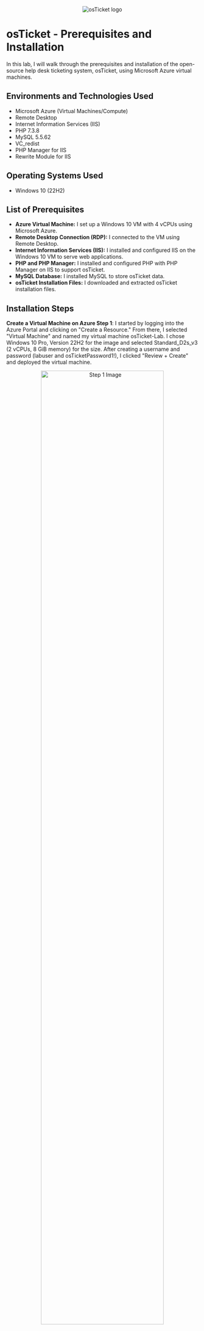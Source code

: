 <p align="center">
  <img src="https://i.imgur.com/Clzj7Xs.png" alt="osTicket logo">
</p>

<h1>osTicket - Prerequisites and Installation</h1>

<p>In this lab, I will walk through the prerequisites and installation of the open-source help desk ticketing system, osTicket, using Microsoft Azure virtual machines.</p>

<h2>Environments and Technologies Used</h2>

- Microsoft Azure (Virtual Machines/Compute)
- Remote Desktop
- Internet Information Services (IIS)
- PHP 7.3.8
- MySQL 5.5.62
- VC_redist
- PHP Manager for IIS
- Rewrite Module for IIS

<h2>Operating Systems Used</h2>

- Windows 10 (22H2)

<h2>List of Prerequisites</h2>

<ul>
  <li><strong>Azure Virtual Machine:</strong> I set up a Windows 10 VM with 4 vCPUs using Microsoft Azure.</li>
  <li><strong>Remote Desktop Connection (RDP):</strong> I connected to the VM using Remote Desktop.</li>
  <li><strong>Internet Information Services (IIS):</strong> I installed and configured IIS on the Windows 10 VM to serve web applications.</li>
  <li><strong>PHP and PHP Manager:</strong> I installed and configured PHP with PHP Manager on IIS to support osTicket.</li>
  <li><strong>MySQL Database:</strong> I installed MySQL to store osTicket data.</li>
  <li><strong>osTicket Installation Files:</strong> I downloaded and extracted osTicket installation files.</li>
</ul>

<h2>Installation Steps</h2>

<p><strong>Create a Virtual Machine on Azure Step 1</strong>: I started by logging into the Azure Portal and clicking on "Create a Resource." From there, I selected "Virtual Machine" and named my virtual machine osTicket-Lab. I chose Windows 10 Pro, Version 22H2 for the image and selected Standard_D2s_v3 (2 vCPUs, 8 GiB memory) for the size. After creating a username and password (labuser and osTicketPassword1!), I clicked "Review + Create" and deployed the virtual machine.</p>
<p align="center">
  <img src="https://github.com/user-attachments/assets/6c31d47e-1923-4e56-bc96-a61b28f5a84f" height="80%" width="80%" alt="Step 1 Image"/>
</p>

<p><strong>Connect to the VM Step 2</strong>: Once the VM was deployed, I went to the homepage in Azure and clicked on the VM (osTicket-Lab). This displayed its public IP address, which I used to connect to the VM via Remote Desktop. I added the IP to Remote Desktop by clicking "Add PC" and entered osTicket-Lab as the friendly name. I then connected to the VM by entering the credentials created in Step 1.</p>
<p align="center">
  <img src="https://github.com/user-attachments/assets/380a7c16-0e1f-409e-b310-4c8d1f940571" height="80%" width="80%" alt="Step 2 Image 1"/>
</p>
<p align="center">
  <img src="https://github.com/user-attachments/assets/1767900f-e9c4-4a68-a4e8-85662d264444" height="80%" width="80%" alt="Step 2 Image 2"/>
</p>
<p align="center">
  <img src="https://github.com/user-attachments/assets/ba1f3f6e-93f3-4040-9869-9fa001d50b78" height="80%" width="80%" alt="Step 2 Image 3"/>
</p>

<p><strong>Enable IIS and CGI Step 3</strong>: I enabled IIS and CGI in the Windows VM by navigating to the Control Panel, selecting "Programs," and clicking "Turn Windows features on or off." I checked the box next to Internet Information Services (IIS) and then enabled CGI under the World Wide Web Services section.</p>
<p align="center">
  <img src="https://github.com/user-attachments/assets/b08600d3-ebd4-4f9b-9f9a-3d9b96b3e152" height="80%" width="80%" alt="Step 3 Image 1"/>
</p>
<p align="center">
  <img src="https://github.com/user-attachments/assets/a4bacaef-7d17-4e36-be19-14eae8ed71ff" height="80%" width="80%" alt="Step 3 Image 2"/>
</p>
<p align="center">
  <img src="https://github.com/user-attachments/assets/567195ac-1795-4d92-9e55-dcf8c9655ec6" height="80%" width="80%" alt="Step 3 Image 3"/>
</p>
<p align="center">
  <img src="https://github.com/user-attachments/assets/c04864ae-49fb-40b7-899b-2f6d307881e4" height="80%" width="80%" alt="Step 3 Image 4"/>
</p>

<p><strong>Installing PHP, Rewrite Module, and VC_redist Step 4</strong>: I navigated to the `osTicket-Installation-Files` folder on my desktop within the VM and installed PHP Manager for IIS (PHPManagerForIIS_V1.5.0.msi) and the Rewrite Module (rewrite_amd64_en-US.msi). Next, I created a folder at `C:\PHP` and unzipped PHP 7.3.8 into it. Finally, I installed the Microsoft Visual C++ Redistributable (VC_redist.x86.exe) to ensure all necessary libraries were available.</p>
<p align="center">
  <img width="1440" alt="Screenshot 2024-10-01 at 2 49 31 AM" src="https://github.com/user-attachments/assets/53569c66-a2e2-4411-9df9-d45db24bb9f8">
</p>
<p align="center">
  <img width="1440" alt="Screenshot 2024-10-01 at 2 50 09 AM" src="https://github.com/user-attachments/assets/81c994c2-3988-43c7-9e85-a5af83aa43d9">
</p>

<p><strong>Installing MySQL Step 5</strong>: From the `osTicket-Installation-Files` folder, I installed MySQL 5.5.62 (mysql-5.5.62-win32.msi) using the Typical Setup. After installation, I launched the Configuration Wizard, chose "Standard Configuration," and set the MySQL root username and password to `root` for both fields.</p>
<p align="center">
  <img width="1440" alt="Screenshot 2024-10-01 at 3 20 21 AM" src="https://github.com/user-attachments/assets/f7c0ede6-48d9-48f6-90fc-0ffdc22bc60b">
</p>
<p align="center">
  <img width="1440" alt="Screenshot 2024-10-01 at 3 21 52 AM" src="https://github.com/user-attachments/assets/1f960e8a-5f95-4316-ab93-229d8688230f">
</p>

<p><strong>Configure IIS and Install osTicket Step 6</strong>: I opened IIS as an administrator by searching for "IIS Manager" and selecting "Run as Administrator." I then registered PHP in IIS by navigating to "PHP Manager" and setting the path to "C:\PHP\php-cgi.exe". Once PHP was registered, I reloaded IIS by stopping and starting the server through IIS Manager.</p>

<p>After that, I installed osTicket v1.15.8. I went to the "osTicket-Installation-Files" folder on my desktop, unzipped "osTicket-v1.15.8.zip," and copied the "upload" folder into "C:\inetpub\wwwroot." I renamed the "upload" folder to "osTicket." After renaming, I reloaded IIS again by stopping and starting the server.</p>

<p>Next, I accessed osTicket by going to IIS Manager, navigating to "Sites" -> "Default Website" -> "osTicket", and clicking "Browse *:80" on the right-hand side. This opened osTicket in my browser. When certain PHP extensions were not enabled, I returned to IIS Manager, navigated to "Sites" -> "Default Website" -> "osTicket", double-clicked "PHP Manager", and then clicked "Enable or disable an extension." I enabled the following extensions: "php_imap.dll", "php_intl.dll", and "php_opcache.dll". After enabling these extensions, I refreshed the osTicket site in my browser.</p>

<p align="center">
  <img width="1440" alt="Screenshot 2024-10-01 at 3 46 25 AM" src="https://github.com/user-attachments/assets/d922b822-5f05-4a56-9ea1-c00bc150181d">
</p>
<p align="center">
  <img width="1440" alt="Screenshot 2024-10-01 at 3 47 19 AM" src="https://github.com/user-attachments/assets/20a7be95-411b-456f-9b1a-d561a70979b4">
</p>
<p align="center">
  <img width="1440" alt="Screenshot 2024-10-01 at 3 48 44 AM" src="https://github.com/user-attachments/assets/a7a95f18-4dc9-403c-9f36-9e9a116d261b">
</p>

<p><strong>Finalizing osTicket Setup and Database Configuration Step 7</strong>: I continued setting up osTicket in my browser by clicking "Continue" on the setup page. When prompted, I named the helpdesk (I chose "Helpdesk") and set the default email address that would receive messages from customers.</p>

<p>Next, from the "osTicket-Installation-Files" folder, I installed **HeidiSQL** by launching the installer. Once installed, I opened **HeidiSQL** and created a new session with the username "root" and the password "root". I connected to the session and created a new database named "osTicket".</p>

<p>After the database was created, I returned to the osTicket setup in my browser. I entered the following MySQL details: MySQL Database: "osTicket", MySQL Username: "root", and MySQL Password: "root". Once these details were filled in, I clicked "Install Now!"</p>
